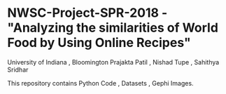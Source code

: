 # NWSC-Project-SPR-2018 - "Analyzing the similarities of World Food by Using Online Recipes"
University of Indiana , Bloomington 
Prajakta Patil , Nishad Tupe , Sahithya Sridhar 

This repository contains Python Code , Datasets , Gephi Images. 
